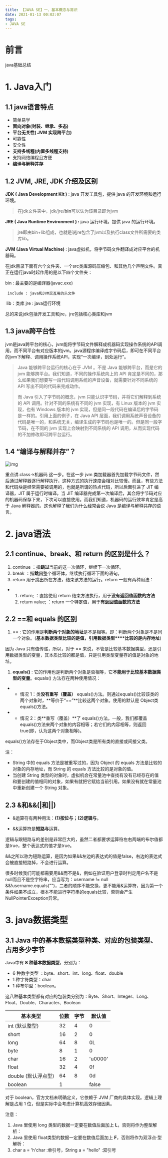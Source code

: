 ```yaml
---
title: 【JAVA SE】一、基本概念与常识
date: 2021-01-13 00:02:07
tags: 	
- JAVA SE
---
```


# 前言

java基础总结





<!-- more -->

# **1. Java入门**

## **1.1 java语言特点**

- 简单易学
- **面向对象(封装、继承、多态)**
- **平台无关性( JVM 实现跨平台)**
- 可靠性
- 安全性
- **支持多线程(内置多线程支持)**
- 支持网络编程且方便
- **编译与解释并存**



## **1.2 JVM, JRE, JDK 介绍及区别**

**JDK ( Java Development Kit )** : java 开发工具包，提供 java 的开发环境和运行环境。

> 在jdk文件夹中，jdk/jre/**bin**可以认为该目录即为jvm

**JRE ( Java Runtime Environment ) :** java 运行环境，提供 java 的运行环境。

> jre即由bin+lib组成，也就是说jre包含了jvm以及执行class文件所需要的类库lib。

**JVM (Java Virtual Machine)** : java虚拟机，将字节码文件翻译成对应平台的机器码。

在jdk目录下面有六个文件夹、一个src类库源码压缩包、和其他几个声明文件。真正在运行java时起作用的是以下四个文件夹：

bin : 最主要的是编译器(javac.exe)  

  	 include : java和JVM交互用的头文件    

​	 lib：类库  	   jre : java运行环境

总的来说jdk包括开发工具和jre，jre包括核心类库和jvm



## **1.3 java跨平台性**

jvm是java跨平台的核心，jvm能将字节码文件解释成机器码实现操作系统的API调用，而不同平台有对应版本的jvm。java源程序编译成字节码后，即可在不同平台的jvm下解释、调用操作系统API，实现“一次编译，到处运行”。

> Java 能够跨平台运行的核心在于 JVM 。不是 Java 能够跨平台，而是它的 jvm 能够跨平台。我们知道，不同的操作系统向上的 API 肯定是不同的，那么如果我们想要写一段代码调用系统的声音设备，就需要针对不同系统的 API 写出不同的代码来完成动作。
>
> 而 Java 引入了字节码的概念，jvm 只能认识字节码，并将它们解释到系统的 API 调用。针对不同的系统有不同的 jvm 实现，有 Linux 版本的 jvm 实现，也有 Windows 版本的 jvm 实现，但是同一段代码在编译后的字节码是一样的。引用上面的例子，在 Java API 层面，我们调用系统声音设备的代码是唯一的，和系统无关，编译生成的字节码也是唯一的。但是同一段字节码，在不同的 jvm 实现上会映射到不同系统的 API 调用，从而实现代码的不加修改即可跨平台运行。





## **1.4 “编译与解释并存”？**

![img](【JAVA-SE】一、基本概念与常识/7a716af0952.webp)

重点讲.class->机器码 这一步。在这一步 jvm 类加载器首先加载字节码文件，然后通过解释器逐行解释执行，这种方式的执行速度会相对比较慢。而且，有些方法和代码块是经常需要被调用的，也就是所谓的热点代码，所以后面引进了 JIT 编译器，JIT 属于运行时编译。当 JIT 编译器完成第一次编译后，其会将字节码对应的机器码保存下来，下次可以直接使用。而我们知道，机器码的运行效率肯定是高于 Java 解释器的。这也解释了我们为什么经常会说 Java 是编译与解释共存的语言。

# **2. java语法**

##  **2.1 continue、break、和 return 的区别是什么？**

1. continue ：指**跳过**当前的这一次循环，继续下一次循环。
2. break ：指**跳出**整个循环体，继续执行循环下面的语句。
3. return 用于跳出所在方法，结束该方法的运行。return 一般有两种用法：

- 1. return; ：直接使用 return 结束方法执行，用于**没有返回值函数的方法**
  2. return value; ：return 一个特定值，用于**有返回值函数的方法**

## **2.2  ==和 equals 的区别**

1. == : 它的作用是**判断两个对象的地址**是不是相等。即：判断两个对象是不是同一个对象。(**基本数据类型****比较的是值****，引用数据类型****比较的是内存地址**)

因为 Java 只有值传递，所以，对于 == 来说，不管是比较基本数据类型，还是引用数据类型的变量，其本质比较的都是值，只是引用类型变量存的值是对象的地址。

1. **equals()** : 它的作用也是判断两个对象是否相等，它**不能用于比较基本数据类型的变量**。equals() 方法存在两种使用情况：

- - 情况 1：类**没有重写（覆盖）** equals()方法。则通过equals()比较该类的两个对象时，**等价于“==”**比较这两个对象。使用的默认是 Object类equals()方法。

- - 情况 2：类**重写（覆盖）**了 equals()方法。一般，我们都覆盖 equals()方法来两个对象的内容相等；若它们的内容相等，则返回 true(即，认为这两个对象相等)。

equals()方法存在于Object类中，而Object类是所有类的直接或间接父类。

注：

- String 中的 equals 方法是被重写过的，因为 Object 的 equals 方法是比较的对象的内存地址，而 String 的 equals 方法比较的是对象的值。
- 当创建 String 类型的对象时，虚拟机会在常量池中查找有没有已经存在的值和要创建的值相同的对象，如果有就把它赋给当前引用。如果没有就在常量池中重新创建一个 String 对象。

## **2.3 &和&&(|和||)**

- &运算符有两种用法：**(1)按位与；(2)逻辑与**。

- &&运算符是**短路与**运算。

逻辑与跟短路与的差别是非常巨大的，虽然二者都要求运算符左右两端的布尔值都是true，整个表达式的值才是true。

&&之所以称为短路运算，是因为如果&&左边的表达式的值是false，右边的表达式会被直接短路掉，不会进行运算。

很多时候我们可能都需要用&&而不是&，例如在验证用户登录时判定用户名不是null而且不是空字符串，应当写为：username != null &&!username.equals("")，二者的顺序不能交换，更不能用&运算符，因为第一个条件如果不成立，根本不能进行字符串的equals比较，否则会产生NullPointerException异常。

# **3. java数据类型**

## **3.1 Java 中的基本数据类型种类、对应的包装类型、占用多少字节**

Java中有 **8 种基本数据类型**，分别为：

- 6 种数字类型 ：byte、short、int、long、float、double
- 1 种字符类型：char
- 1 种布尔型：boolean。

这八种基本类型都有对应的包装类分别为：Byte、Short、Integer、Long、Float、Double、Character、Boolean

| 基本类型            | 位数 | 字节 | 默认值  |
| ------------------- | ---- | ---- | ------- |
| int (默认整型)      | 32   | 4    | 0       |
| short               | 16   | 2    | 0       |
| long                | 64   | 8    | 0L      |
| byte                | 8    | 1    | 0       |
| char                | 16   | 2    | 'u0000' |
| float               | 32   | 4    | 0f      |
| double (默认浮点型) | 64   | 8    | 0d      |
| boolean             | 1    |      | false   |

对于 boolean，官方文档未明确定义，它依赖于 JVM 厂商的具体实现。逻辑上理解是占用 1 位，但是实际中会考虑计算机高效存储因素。

注意：

1. Java 里使用 long 类型的数据一定要在数值后面加上 **L**，否则将作为整型解析：
2. Java 里使用 float类型的数据一定要在数值后面加上 **F**，否则将作为双浮点·型解析：
3. char a = 'h'char :单引号，String a = "hello" :双引号

